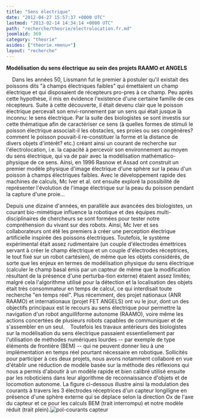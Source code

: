 ```yaml
---
title: "Sens électrique"
date: "2012-04-27 15:57:37 +0000 UTC"
lastmod: "2013-02-14 14:34:14 +0000 UTC"
path: "recherche/theorie/electrolocation.fr.md"
joomlaid: 369
category: "theorie"
asides: ["theorie.+menu+"]
layout: "recherche"
---
```

**Modélisation du sens électrique au sein des projets RAAMO et ANGELS**

    Dans les années 50, Lissmann fut le premier à postuler qu'il existait des poissons dits "à champs électriques faibles" qui émettaient un champ électrique et qui disposaient de récepteurs pro-pres à ce champ. Peu après cette hypothèse, il mis en évidence l'existence d'une certaine famille de ces récepteurs. Suite à cette découverte, il était devenu clair que le poisson électrique percevait son envi-ronnement par un sens qui était jusque là inconnu: le sens électrique. Par la suite des biologistes se sont investis sur cette thématique afin de caractériser ce sens (à quelles formes de stimuli le poisson électrique associait-il les obstacles, ses proies ou ses congénères? comment le poisson pouvait-il re-constituer la forme et la distance de divers objets d'intérêt? etc.) créant ainsi un courant de recherche sur l'électrolocation, i.e. la capacité à percevoir son environnement au moyen du sens électrique, qui va de pair avec la modélisation mathématico-physique de ce sens. Ainsi, en 1996 Rasnow et Assad ont construit un premier modèle physique d'image électrique d'une sphère sur la peau d'un poisson à champs électriques faibles. Avec le développement rapide des machines de calculs, Mc Iver et al. ont ensuite exploré la possibilité de représenter l'évolution de l'image électrique sur la peau du poisson pendant la capture d'une proie...

Depuis une dizaine d'années, en parallèle aux avancées des biologistes, un courant bio-mimétique influence la robotique et des équipes multi-disciplinaires de chercheurs se sont formées pour tester notre compréhension du vivant sur des robots. Ainsi, Mc Iver et ses collaborateurs ont été les premiers à créer une perception électrique artificielle inspirée des poissons électriques. Toutefois, le système expérimental était assez rudimentaire (un couple d'électrodes émettrices servant à créer le champ électrique et un couple d'électrodes réceptrices, le tout fixé sur un robot cartésien), de même que les objets considérés, de sorte que les enjeux en termes de modélisation physique du sens électrique (calculer le champ basal émis par un capteur de même que la modification résultant de la présence d'une perturba-tion externe) étaient assez limités; malgré cela l'algorithme utilisé pour la détection et la localisation des objets était très consommateur en temps de calcul, ce qui interdisait toute recherche "en temps réel". Plus récemment, des projet nationaux (ANR RAAMO) et internationaux (projet FET ANGELS) ont vu le jour, dont un des objectifs principaux est le recours au sens électrique pour permettre la navigation d'un robot anguilliforme autonome (RAAMO), voire même les actions concertées de plusieurs robots capables de communiquer et de s'assembler en un seul.    Toutefois les travaux antérieurs des biologistes sur la modélisation du sens électrique passaient essentiellement par l'utilisation de méthodes numériques lourdes -- par exemple de type éléments de frontière (BEM) -- qui ne peuvent donner lieu à une implémentation en temps réel pourtant nécessaire en robotique. Sollicités pour participer à ces deux projets, nous avons notamment collaboré en vue d'établir une réduction de modèle basée sur la méthode des réflexions qui nous a permis d'aboutir à un modèle rapide et bien calibré utilisé ensuite par les roboticiens dans leur algorithme de reconnaissance d'objets et de locomotion autonome. La figure ci-dessous illustre ainsi la modulation des courants à travers les 3 électrodes réceptrices d'un capteur longiligne en présence d'une sphère externe qui se déplace selon la direction Ox de l'axe du capteur et ce pour les calculs BEM (trait interrompu) et notre modèle réduit (trait plein).![pol-courants capteur](images/pol-courants_capteur.jpg)
